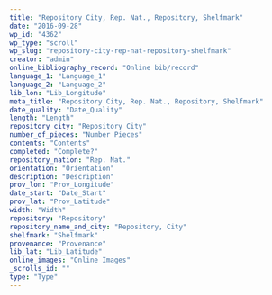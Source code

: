 ```yaml
---
title: "Repository City, Rep. Nat., Repository, Shelfmark"
date: "2016-09-28"
wp_id: "4362"
wp_type: "scroll"
wp_slug: "repository-city-rep-nat-repository-shelfmark"
creator: "admin"
online_bibliography_record: "Online bib/record"
language_1: "Language_1"
language_2: "Language_2"
lib_lon: "Lib_Longitude"
meta_title: "Repository City, Rep. Nat., Repository, Shelfmark"
date_quality: "Date_Quality"
length: "Length"
repository_city: "Repository City"
number_of_pieces: "Number Pieces"
contents: "Contents"
completed: "Complete?"
repository_nation: "Rep. Nat."
orientation: "Orientation"
description: "Description"
prov_lon: "Prov_Longitude"
date_start: "Date_Start"
prov_lat: "Prov_Latitude"
width: "Width"
repository: "Repository"
repository_name_and_city: "Repository, City"
shelfmark: "Shelfmark"
provenance: "Provenance"
lib_lat: "Lib_Latitude"
online_images: "Online Images"
_scrolls_id: ""
type: "Type"
---
```



